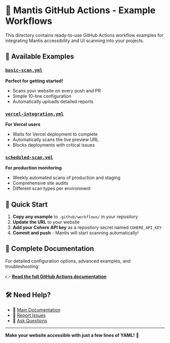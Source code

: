 # 🦗 Mantis GitHub Actions - Example Workflows

This directory contains ready-to-use GitHub Actions workflow examples for integrating Mantis accessibility and UI scanning into your projects.

## 📁 Available Examples

### [`basic-scan.yml`](./basic-scan.yml)
**Perfect for getting started!**
- Scans your website on every push and PR
- Simple 10-line configuration
- Automatically uploads detailed reports

### [`vercel-integration.yml`](./vercel-integration.yml)
**For Vercel users**
- Waits for Vercel deployment to complete
- Automatically scans the live preview URL
- Blocks deployments with critical issues

### [`scheduled-scan.yml`](./scheduled-scan.yml)
**For production monitoring**
- Weekly automated scans of production and staging
- Comprehensive site audits
- Different scan types per environment

## 🚀 Quick Start

1. **Copy any example** to `.github/workflows/` in your repository
2. **Update the URL** to your website
3. **Add your Cohere API key** as a repository secret named `COHERE_API_KEY`
4. **Commit and push** - Mantis will start scanning automatically!

## 📖 Complete Documentation

For detailed configuration options, advanced examples, and troubleshooting:

👉 **[Read the full GitHub Actions documentation](../docs/GITHUB_ACTIONS.md)**

## 🛠️ Need Help?

- 📖 [Main Documentation](https://github.com/ColinG03/mantis)
- 🐛 [Report Issues](https://github.com/ColinG03/mantis/issues)
- 💬 [Ask Questions](https://github.com/ColinG03/mantis/discussions)

---

**Make your website accessible with just a few lines of YAML!** 🌟

